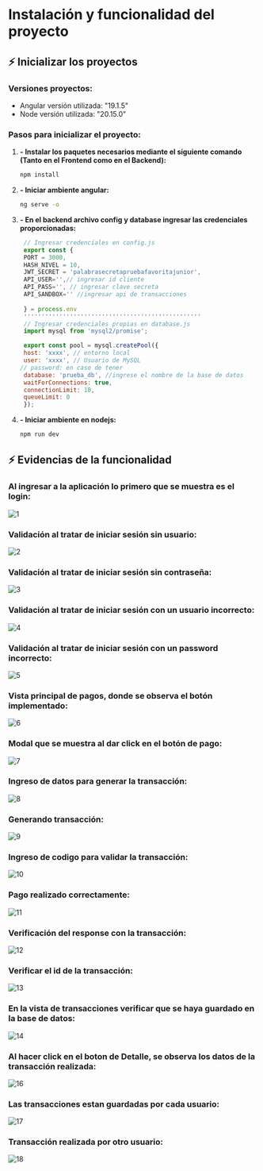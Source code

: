 # Instalación y funcionalidad del proyecto

## ⚡️ Inicializar los proyectos

### Versiones proyectos:
- Angular versión utilizada: "19.1.5" 
- Node versión utilizada: "20.15.0" 


### Pasos para inicializar el proyecto:
1. **- Instalar los paquetes necesarios mediante el siguiente comando (Tanto en el Frontend como en el Backend):**
   ```bash
   npm install
2. **- Iniciar ambiente angular:**
   ```bash
   ng serve -o
2. **- En el backend archivo config y database ingresar las credenciales proporcionadas:**
   ```javascript
    // Ingresar credenciales en config.js
    export const {
    PORT = 3000,
    HASH_NIVEL = 10,
    JWT_SECRET = 'palabrasecretapruebafavoritajunior',
    API_USER='',// ingresar id cliente
    API_PASS='', // ingresar clave secreta
    API_SANDBOX='' //ingresar api de transacciones
  
    } = process.env
    ''''''''''''''''''''''''''''''''''''''''''''''''''
    // Ingresar credenciales propias en database.js
    import mysql from 'mysql2/promise';

    export const pool = mysql.createPool({
    host: 'xxxx', // entorno local
    user: 'xxxx', // Usuario de MySQL
   // password: en caso de tener
    database: 'prueba_db', //ingrese el nombre de la base de datos
    waitForConnections: true,
    connectionLimit: 10,
    queueLimit: 0
    });
3. **- Iniciar ambiente en nodejs:**
   ```bash
   npm run dev

## ⚡️ Evidencias de la funcionalidad
### Al ingresar a la aplicación lo primero que se muestra es el login:
![1](https://github.com/user-attachments/assets/ed8bd525-70b7-4bb3-bca8-c518346b24e0)
### Validación al tratar de iniciar sesión sin usuario:
![2](https://github.com/user-attachments/assets/364f8ebe-6d7e-44e5-b026-ba2674735d35)
### Validación al tratar de iniciar sesión sin contraseña:
![3](https://github.com/user-attachments/assets/8d87d5f1-c7a7-4c7a-b388-45a4035a43ba)
### Validación al tratar de iniciar sesión con un usuario incorrecto:
![4](https://github.com/user-attachments/assets/8255a527-1399-4d5a-aa85-7da2f26323c9)
### Validación al tratar de iniciar sesión con un password incorrecto:
![5](https://github.com/user-attachments/assets/26743bb4-d1c0-4cbb-b9d1-4aadc89de248)
### Vista principal de pagos, donde se observa el botón implementado:
![6](https://github.com/user-attachments/assets/21027469-af8c-4c6e-bd5e-3fb868810e15)
### Modal que se muestra al dar click en el botón de pago:
![7](https://github.com/user-attachments/assets/6238f598-c730-4242-b906-8d3ceb351bf6)
### Ingreso de datos para generar la transacción:
![8](https://github.com/user-attachments/assets/4bc3e948-185c-452a-9c3a-4d94f93f3b4d)
### Generando transacción:
![9](https://github.com/user-attachments/assets/a5a01614-a385-4ff6-9020-f22a85bd1710)
### Ingreso de codigo para validar la transacción:
![10](https://github.com/user-attachments/assets/ec0dec07-6369-4212-a60a-766f1401e227)
### Pago realizado correctamente:
![11](https://github.com/user-attachments/assets/83d89160-efbe-4361-9d18-874b40f91f51)
### Verificación del response con la transacción:
![12](https://github.com/user-attachments/assets/0703c58a-ff89-455b-ab05-54ef7b209fda)
### Verificar el id de la transacción:
![13](https://github.com/user-attachments/assets/8d976da3-e4e2-4efc-8a56-e40cc4dd3e3c)
### En la vista de transacciones verificar que se haya guardado en la base de datos:
![14](https://github.com/user-attachments/assets/7defca98-a7ab-4704-ad9b-64938406289c)
### Al hacer click en el boton de Detalle, se observa los datos de la transacción realizada:
![16](https://github.com/user-attachments/assets/e86df105-adb1-4822-9420-be68cc39a28b)
### Las transacciones estan guardadas por cada usuario:
![17](https://github.com/user-attachments/assets/e98c2af1-f63c-4996-ad73-64a9728612ca)
### Transacción realizada por otro usuario:
![18](https://github.com/user-attachments/assets/3e81971c-2f77-46c4-a0ca-1b323cb8c7cf)











  
   
  
   
